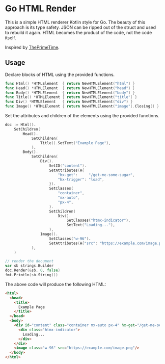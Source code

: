 # Go HTML Render

This is a simple HTML renderer Kotlin style for Go. The beauty of this approach is its type safety.
JSON can be ripped out of the struct and used to rebuild it again. HTML becomes the product of the code, not the code itself.

Inspired by [ThePrimeTime](https://youtu.be/zJNkIJCQohU?si=feVfbkkfbRe_Afry).

## Usage

Declare blocks of HTML using the provided functions. 
```go
func Html() *HTMLElement  { return NewHTMLElement("html") }
func Head() *HTMLElement  { return NewHTMLElement("head") }
func Body() *HTMLElement  { return NewHTMLElement("body") }
func Title() *HTMLElement { return NewHTMLElement("title") }
func Div() *HTMLElement   { return NewHTMLElement("div") }
func Image() *HTMLElement { return NewHTMLElement("image").Closing() }
```

Set the attributes and children of the elements using the provided functions.
```go
doc := Html().
    SetChildren(
        Head().
            SetChildren(
                Title().SetText("Example Page"),
            ),
        Body().
            SetChildren(
                Div().
                    SetID("content").
                    SetAttributes(A{
                        "hx-get":     "/get-me-some-sugar",
                        "hx-trigger": "load",
                    }).
                    SetClasses(
                        "container",
                        "mx-auto",
                        "px-4",
                    ).
                    SetChildren(
                        Div().
                            SetClasses("htmx-indicator").
                            SetText("Loading..."),
                    ),
                Image().
                    SetClasses("w-96").
                    SetAttributes(A{"src": "https://example.com/image.png"}),
            ),
    )

// render the document
var sb strings.Builder
doc.Render(&sb, 0, false)
fmt.Println(sb.String())
```

The above code will produce the following HTML:
```html
<html>
  <head>
    <title>
      Example Page
    </title>
  </head>
  <body>
    <div id="content" class="container mx-auto px-4" hx-get="/get-me-some-sugar" hx-trigger="load">
      <div class="htmx-indicator">
        Loading...
      </div>
    </div>
    <image class="w-96" src="https://example.com/image.png"/>
  </body>
</html>
```
